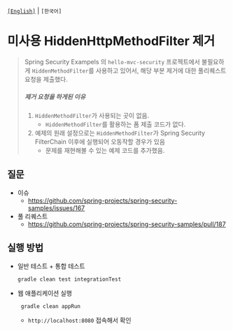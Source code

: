  [`[English]`](README.md) | `[한국어]`

# 미사용 HiddenHttpMethodFilter 제거

> Spring Security Exampels 의  `hello-mvc-security` 프로젝트에서 불필요하게 `HiddenMethodFilter`를 사용하고 있어서, 해당 부분 제거에 대한 풀리퀘스트 요청을 제출했다.
>
> ##### 제거 요청을 하게된 이유
>
> 1. `HiddenMethodFilter`가 사용되는 곳이  없음.
>    * `HiddenMethodFilter`를 활용하는 폼 제출 코드가 없다.
> 2. 예제의 원래 설정으로는 `HiddenMethodFilter`가 Spring Security FilterChain 이후에 실행되어 오동작할 경우가 있음
>    * 문제를 재현해볼 수 있는 예제 코드를 추가했음.



## 질문

* 이슈
  * https://github.com/spring-projects/spring-security-samples/issues/167
* 풀 리퀘스트
  * https://github.com/spring-projects/spring-security-samples/pull/187



## 실행 방법

* 일반 테스트 + 통합 테스트

  ```
  gradle clean test integrationTest
  ```

* 웹 애플리케이션 실행

  ``` bash
   gradle clean appRun
  ```

  * `http://localhost:8080` 접속해서 확인
